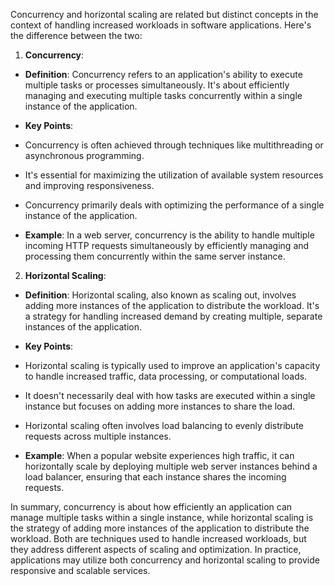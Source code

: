 Concurrency and horizontal scaling are related but distinct concepts in the context of handling increased workloads in software applications. Here's the difference between the two:  
  
1. **Concurrency**:  
  
- **Definition**: Concurrency refers to an application's ability to execute multiple tasks or processes simultaneously. It's about efficiently managing and executing multiple tasks concurrently within a single instance of the application.  
  
- **Key Points**:  
- Concurrency is often achieved through techniques like multithreading or asynchronous programming.  
- It's essential for maximizing the utilization of available system resources and improving responsiveness.  
- Concurrency primarily deals with optimizing the performance of a single instance of the application.  
  
- **Example**: In a web server, concurrency is the ability to handle multiple incoming HTTP requests simultaneously by efficiently managing and processing them concurrently within the same server instance.  
  
2. **Horizontal Scaling**:  
  
- **Definition**: Horizontal scaling, also known as scaling out, involves adding more instances of the application to distribute the workload. It's a strategy for handling increased demand by creating multiple, separate instances of the application.  
  
- **Key Points**:  
- Horizontal scaling is typically used to improve an application's capacity to handle increased traffic, data processing, or computational loads.  
- It doesn't necessarily deal with how tasks are executed within a single instance but focuses on adding more instances to share the load.  
- Horizontal scaling often involves load balancing to evenly distribute requests across multiple instances.  
  
- **Example**: When a popular website experiences high traffic, it can horizontally scale by deploying multiple web server instances behind a load balancer, ensuring that each instance shares the incoming requests.  
  
In summary, concurrency is about how efficiently an application can manage multiple tasks within a single instance, while horizontal scaling is the strategy of adding more instances of the application to distribute the workload. Both are techniques used to handle increased workloads, but they address different aspects of scaling and optimization. In practice, applications may utilize both concurrency and horizontal scaling to provide responsive and scalable services.